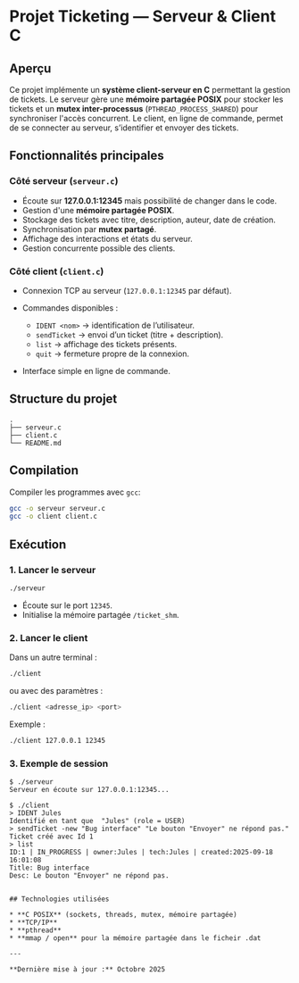 # Projet Ticketing — Serveur & Client C

## Aperçu

Ce projet implémente un **système client-serveur en C** permettant la gestion de tickets.
Le serveur gère une **mémoire partagée POSIX** pour stocker les tickets et un **mutex inter-processus** (`PTHREAD_PROCESS_SHARED`) pour synchroniser l'accès concurrent.
Le client, en ligne de commande, permet de se connecter au serveur, s’identifier et envoyer des tickets.

## Fonctionnalités principales

### Côté serveur (`serveur.c`)

* Écoute sur **127.0.0.1:12345** mais possibilité de changer dans le code.
* Gestion d'une **mémoire partagée POSIX**.
* Stockage des tickets avec titre, description, auteur, date de création.
* Synchronisation par **mutex partagé**.
* Affichage des interactions et états du serveur.
* Gestion concurrente possible des clients.

### Côté client (`client.c`)

* Connexion TCP au serveur (`127.0.0.1:12345` par défaut).
* Commandes disponibles :

  * `IDENT <nom>` → identification de l’utilisateur.
  * `sendTicket` → envoi d’un ticket (titre + description).
  * `list` → affichage des tickets présents.
  * `quit` → fermeture propre de la connexion.
* Interface simple en ligne de commande.

## Structure du projet

```
.
├── serveur.c
├── client.c
└── README.md
```

## Compilation

Compiler les programmes avec `gcc`:

```bash
gcc -o serveur serveur.c
gcc -o client client.c
```

## Exécution

### 1. Lancer le serveur

```bash
./serveur
```

* Écoute sur le port `12345`.
* Initialise la mémoire partagée `/ticket_shm`.

### 2. Lancer le client

Dans un autre terminal :

```bash
./client
```

ou avec des paramètres :

```bash
./client <adresse_ip> <port>
```

Exemple :

```bash
./client 127.0.0.1 12345
```

### 3. Exemple de session

```
$ ./serveur
Serveur en écoute sur 127.0.0.1:12345...

$ ./client
> IDENT Jules
Identifié en tant que  "Jules" (role = USER)
> sendTicket -new "Bug interface" "Le bouton "Envoyer" ne répond pas."
Ticket créé avec Id 1
> list
ID:1 | IN_PROGRESS | owner:Jules | tech:Jules | created:2025-09-18 16:01:08
Title: Bug interface
Desc: Le bouton "Envoyer" ne répond pas.


## Technologies utilisées

* **C POSIX** (sockets, threads, mutex, mémoire partagée)
* **TCP/IP**
* **pthread**
* **mmap / open** pour la mémoire partagée dans le ficheir .dat

---

**Dernière mise à jour :** Octobre 2025
